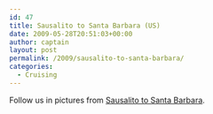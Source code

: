 ```yaml
---
id: 47
title: Sausalito to Santa Barbara (US)
date: 2009-05-28T20:51:03+00:00
author: captain
layout: post
permalink: /2009/sausalito-to-santa-barbara/
categories:
  - Cruising
---
```

Follow us in pictures from
[Sausalito to Santa Barbara](http://plume.flupes.org/gallery/index.php?level=album&id=21).
